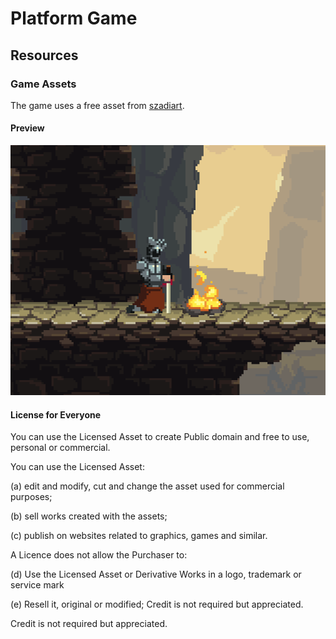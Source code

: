 # Platform Game

## Resources

### Game Assets

The game uses a free asset from [szadiart](https://szadiart.itch.io/2d-soulslike-character).

#### Preview

![Preview](res/Preview.gif)

#### License for Everyone

You can use the Licensed Asset to create Public domain and free to use, personal or commercial.

You can use the Licensed Asset:

(a) edit and modify, cut and change the asset used for commercial purposes;

(b) sell works created with the assets;

(c) publish on websites related to graphics, games and similar.

A Licence does not allow the Purchaser to:

(d) Use the Licensed Asset or Derivative Works in a logo, trademark or service mark

(e) Resell it, original or modified; Credit is not required but appreciated.

Credit is not required but appreciated.